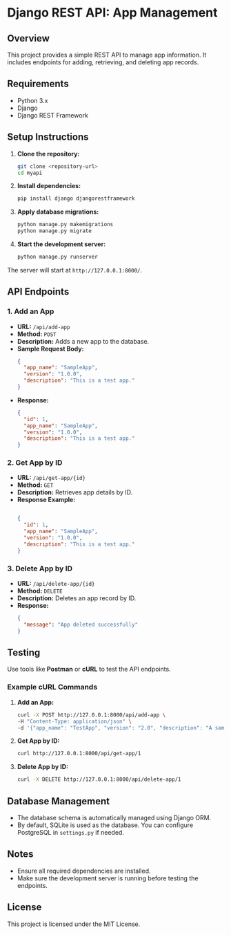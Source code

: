 # Django REST API: App Management

## Overview
This project provides a simple REST API to manage app information. It includes endpoints for adding, retrieving, and deleting app records.

## Requirements
- Python 3.x
- Django
- Django REST Framework

## Setup Instructions

1. **Clone the repository:**
   ```bash
   git clone <repository-url>
   cd myapi
   ```

2. **Install dependencies:**
   ```bash
   pip install django djangorestframework
   ```

3. **Apply database migrations:**
   ```bash
   python manage.py makemigrations
   python manage.py migrate
   ```

4. **Start the development server:**
   ```bash
   python manage.py runserver
   ```

The server will start at `http://127.0.0.1:8000/`.

## API Endpoints

### 1. Add an App
- **URL:** `/api/add-app`
- **Method:** `POST`
- **Description:** Adds a new app to the database.
- **Sample Request Body:**
   ```json
   {
     "app_name": "SampleApp",
     "version": "1.0.0",
     "description": "This is a test app."
   }
   ```
- **Response:**
   ```json
   {
     "id": 1,
     "app_name": "SampleApp",
     "version": "1.0.0",
     "description": "This is a test app."
   }
   ```

### 2. Get App by ID
- **URL:** `/api/get-app/{id}`
- **Method:** `GET`
- **Description:** Retrieves app details by ID.
- **Response Example:**
   ```json
   
   {
     "id": 1,
     "app_name": "SampleApp",
     "version": "1.0.0",
     "description": "This is a test app."
   }
   ```

### 3. Delete App by ID
- **URL:** `/api/delete-app/{id}`
- **Method:** `DELETE`
- **Description:** Deletes an app record by ID.
- **Response:**
   ```json
   {
     "message": "App deleted successfully"
   }
   ```

## Testing
Use tools like **Postman** or **cURL** to test the API endpoints.

### Example cURL Commands

1. **Add an App:**
   ```bash
   curl -X POST http://127.0.0.1:8000/api/add-app \
   -H "Content-Type: application/json" \
   -d '{"app_name": "TestApp", "version": "2.0", "description": "A sample application."}'
   ```

2. **Get App by ID:**
   ```bash
   curl http://127.0.0.1:8000/api/get-app/1
   ```

3. **Delete App by ID:**
   ```bash
   curl -X DELETE http://127.0.0.1:8000/api/delete-app/1
   ```

## Database Management
- The database schema is automatically managed using Django ORM.
- By default, SQLite is used as the database. You can configure PostgreSQL in `settings.py` if needed.

## Notes
- Ensure all required dependencies are installed.
- Make sure the development server is running before testing the endpoints.

## License
This project is licensed under the MIT License.